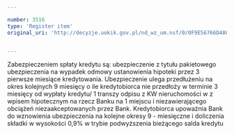 ```yaml
---

number: 3516
type: 'Register item'
original_uri: 'http://decyzje.uokik.gov.pl/nd_wz_um.nsf/0/0F9E56766D4861A1C1257A52003C08F0?OpenDocument'


---
```


Zabezpieczeniem spłaty kredytu są: ubezpieczenie z tytułu pakietowego ubezpieczenia na wypadek odmowy ustanowienia hipoteki przez 3 pierwsze miesiące kredytowania. Ubezpieczenie ulega przedłużeniu na okres kolejnych 9 miesięcy o ile kredytobiorca nie przedłoży w terminie 3 miesięcy od wypłaty kredytu/ 1 transzy odpisu z KW nieruchomości w z wpisem hipotecznym na rzecz Banku na 1 miejscu i niezawierającego obciążeń niezaakceptowanych przez Bank. Kredytobiorca upoważnia Bank do wznowienia ubezpieczenia na kolejne okresy 9 - miesięczne i doliczenia składki w wysokości 0,9% w trybie podwyższenia bieżącego salda kredytu
